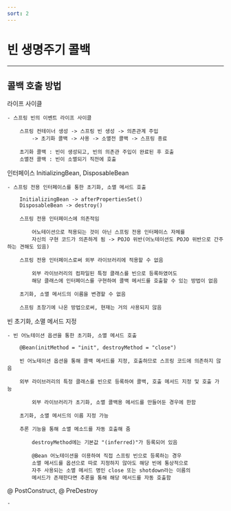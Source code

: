 ```yaml
---
sort: 2
---
```


# 빈 생명주기 콜백

---

## 콜백 호출 방법
    
라이프 사이클

    - 스프링 빈의 이벤트 라이프 사이클

        스프링 컨테이너 생성 -> 스프링 빈 생성 -> 의존관계 주입 
            -> 초기화 콜백 -> 사용 -> 소멸전 콜백 -> 스프링 종료

        초기화 콜백 : 빈이 생성되고, 빈의 의존관 주입이 완료된 후 호출
        소멸전 콜백 : 빈이 소멸되기 직전에 호출

인터페이스 InitializingBean, DisposableBean

    - 스프링 전용 인터페이스를 통한 초기화, 소멸 메서드 호출

        InitializingBean -> afterPropertiesSet()
        DisposableBean -> destroy()

        스프링 전용 인터페이스에 의존적임
    
            어노테이션으로 적용되는 것이 아닌 스프링 전용 인터페이스 자체를
            자신의 구현 코드가 의존하게 됨 -> POJO 위반(어노테이션도 POJO 위반으로 간주하는 견해도 있음)
    
        스프링 전용 인터페이스로써 외부 라이브러리에 적용할 수 없음
            
            외부 라이브러리의 컴파일된 특정 클래스를 빈으로 등록하였어도
            해당 클래스에 인터페이스를 구현하여 콜백 메서드를 호출할 수 있는 방법이 없음

        초기화, 소멸 메서드의 이름을 변경할 수 없음
    
        스프링 초창기에 나온 방법으로써, 현재는 거의 사용되지 않음

빈 초기화, 소멸 메서드 지정

    - 빈 어노테이션 옵션을 통한 초기화, 소멸 메서드 호출

        @Bean(initMethod = "init", destroyMethod = "close")

        빈 어노테이션 옵션을 통해 콜백 메서드를 지정, 호출하므로 스프링 코드에 의존하지 않음

        외부 라이브러리의 특정 클래스를 빈으로 등록하여 콜백, 호출 메서드 지정 및 호출 가능

            외부 라이브러리가 초기화, 소멸 콜백용 메서드를 만들어둔 경우에 한함

        초기화, 소멸 메서드의 이름 지정 가능

        추론 기능을 통해 소멸 메소드를 자동 호출해 줌
        
            destroyMethod에는 기본값 "(inferred)"가 등록되어 있음

            @Bean 어노테이션을 이용하여 직접 스프링 빈으로 등록하는 경우
            소멸 메서드를 옵션으로 따로 지정하지 않아도 해당 빈에 통상적으로 
            자주 사용되는 소멸 메서드 명인 close 또는 shotdown라는 이름의
            메서드가 존재한다면 추론을 통해 해당 메서드를 자동 호출함

@ PostConstruct, @ PreDestroy

    -





